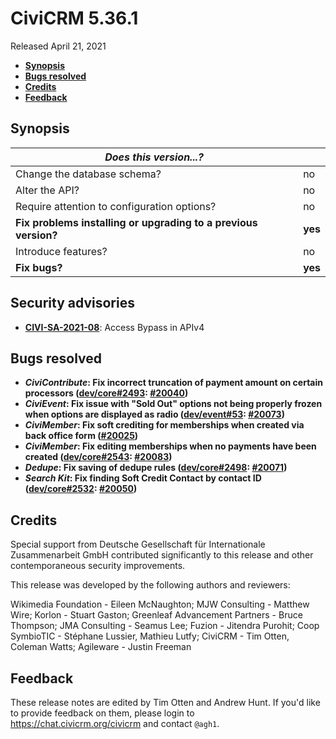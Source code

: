 # CiviCRM 5.36.1

Released April 21, 2021

- **[Synopsis](#synopsis)**
- **[Bugs resolved](#bugs)**
- **[Credits](#credits)**
- **[Feedback](#feedback)**

## <a name="synopsis"></a>Synopsis

| *Does this version...?*                                         |          |
| --------------------------------------------------------------- | -------- |
| Change the database schema?                                     | no       |
| Alter the API?                                                  | no       |
| Require attention to configuration options?                     | no       |
| **Fix problems installing or upgrading to a previous version?** | **yes**  |
| Introduce features?                                             | no       |
| **Fix bugs?**                                                   | **yes**  |

## <a name="security"></a>Security advisories

- **[CIVI-SA-2021-08](https://civicrm.org/advisory/civi-sa-2021-08-access-bypass-apiv4)**: Access Bypass in APIv4

## <a name="bugs"></a>Bugs resolved

* **_CiviContribute_: Fix incorrect truncation of payment amount on certain processors ([dev/core#2493](https://lab.civicrm.org/dev/core/-/issues/2493): [#20040](https://github.com/civicrm/civicrm-core/pull/20040))**
* **_CiviEvent_: Fix issue with "Sold Out" options not being properly frozen when options are displayed as radio ([dev/event#53](https://lab.civicrm.org/dev/event/-/issues/53): [#20073](https://github.com/civicrm/civicrm-core/pull/20073))**
* **_CiviMember_: Fix soft crediting for memberships when created via back office form ([#20025](https://github.com/civicrm/civicrm-core/pull/20025))**
* **_CiviMember_: Fix editing memberships when no payments have been created ([dev/core#2543](https://lab.civicrm.org/dev/core/-/issues/2543): [#20083](https://github.com/civicrm/civicrm-core/pull/20083))**
* **_Dedupe_: Fix saving of dedupe rules ([dev/core#2498](https://lab.civicrm.org/dev/core/-/issues/2498): [#20071](https://github.com/civicrm/civicrm-core/pull/20071))**
* **_Search Kit_: Fix finding Soft Credit Contact by contact ID ([dev/core#2532](https://lab.civicrm.org/dev/core/-/issues/2532): [#20050](https://github.com/civicrm/civicrm-core/pull/20050))**

## <a name="credits"></a>Credits

Special support from Deutsche Gesellschaft für Internationale Zusammenarbeit
GmbH contributed significantly to this release and other contemporaneous
security improvements.

This release was developed by the following authors and reviewers:

Wikimedia Foundation - Eileen McNaughton; MJW Consulting - Matthew Wire; Korlon - Stuart
Gaston; Greenleaf Advancement Partners - Bruce Thompson; JMA Consulting - Seamus Lee;
Fuzion - Jitendra Purohit; Coop SymbioTIC - Stéphane Lussier, Mathieu Lutfy; CiviCRM -
Tim Otten, Coleman Watts; Agileware - Justin Freeman

## <a name="feedback"></a>Feedback

These release notes are edited by Tim Otten and Andrew Hunt.  If you'd like to
provide feedback on them, please login to https://chat.civicrm.org/civicrm and
contact `@agh1`.
